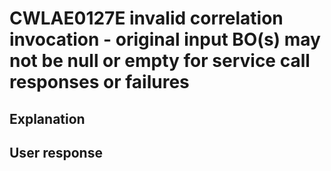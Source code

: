 # CWLAE0127E invalid correlation invocation - original input BO(s) may not be null or empty for service call responses or failures

## Explanation

## User response